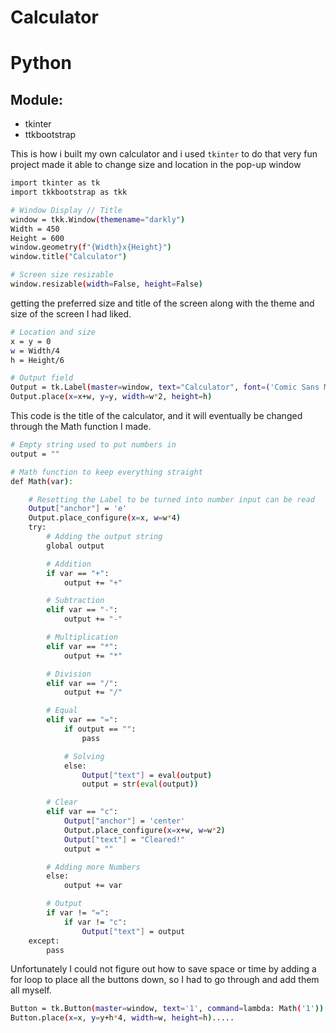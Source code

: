 # Calculator
# Python
## Module:
- tkinter
- ttkbootstrap

This is how i built my own calculator and i used `tkinter` to do that very fun project made it able to change size and location in the pop-up window
```bash
import tkinter as tk
import tkkbootstrap as tkk

# Window Display // Title
window = tkk.Window(themename="darkly")
Width = 450
Height = 600
window.geometry(f"{Width}x{Height}")
window.title("Calculator")

# Screen size resizable
window.resizable(width=False, height=False)
```
getting the preferred size and title of the screen along with the theme and size of the screen I had liked.
```bash
# Location and size
x = y = 0
w = Width/4
h = Height/6
```
```bash
# Output field
Output = tk.Label(master=window, text="Calculator", font=('Comic Sans MS', 24), anchor='center')
Output.place(x=x+w, y=y, width=w*2, height=h)
```
This code is the title of the calculator, and it will eventually be changed through the Math function I made.
```bash 
# Empty string used to put numbers in
output = ""

# Math function to keep everything straight
def Math(var):

    # Resetting the Label to be turned into number input can be read
    Output["anchor"] = 'e'
    Output.place_configure(x=x, w=w*4)
    try:
        # Adding the output string
        global output

        # Addition
        if var == "+":
            output += "+"

        # Subtraction
        elif var == "-":
            output += "-"

        # Multiplication
        elif var == "*":
            output += "*"

        # Division
        elif var == "/":
            output += "/"

        # Equal
        elif var == "=":
            if output == "":
                pass

            # Solving
            else:
                Output["text"] = eval(output)
                output = str(eval(output))

        # Clear
        elif var == "c":
            Output["anchor"] = 'center'
            Output.place_configure(x=x+w, w=w*2)
            Output["text"] = "Cleared!"
            output = ""

        # Adding more Numbers
        else:
            output += var

        # Output
        if var != "=":
            if var != "c":
                Output["text"] = output
    except:
        pass
```
Unfortunately I could not figure out how to save space or time by adding a for loop to place all the buttons down, so I had to go through and add them all myself.
```bash
Button = tk.Button(master=window, text='1', command=lambda: Math('1'))
Button.place(x=x, y=y+h*4, width=w, height=h).....
```
